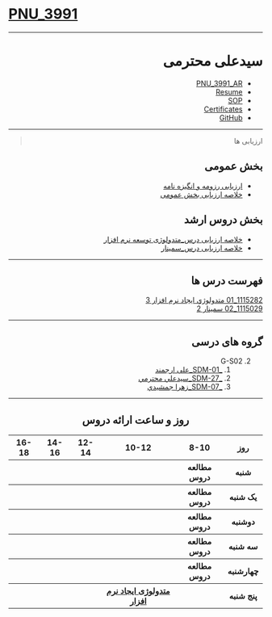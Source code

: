 # [PNU_3991](https://github.com/AliRazavi-edu/PNU_3991#TOC)

<div dir="rtl">
     
---------

# سیدعلی محترمی
- [PNU_3991_AR](https://github.com/SAMashiyane/PNU_3991_AR)
- [Resume](https://samashiyane.github.io/)
- [SOP](https://samashiyane.github.io/SOP/)
- [Certificates](https://github.com/SAMashiyane/PNU_3991_AR/blob/master/CertJS.png)
- [GitHub](https://github.com/SAMashiyane)

------------------
> ارزیابی ها

##  بخش عمومی
- [ارزیابی رزومه و انگیزه نامه](https://github.com/SAMashiyane/PNU_3991_AR/blob/master/_General/SAM_CV_CheckList_AR_3991.pdf)
- [خلاصه ارزیابی بخش عمومی](https://github.com/SAMashiyane/PNU_3991_AR/blob/master/_General/SAM_GeneralSection_CheckList_AR_3991.pdf)

##  بخش دروس ارشد
- [خلاصه ارزیابی درس_متدولوژی توسعه نرم افزار](https://github.com/SAMashiyane/PNU_3991_AR/blob/master/SoftwareDevelopmentMethodologies/SAM_SoftwareDevelopmentMethodologies_CheckList_AR_3991.pdf)
- [خلاصه ارزیابی درس_سمینار]()

------------------

## فهرست درس ها

[1115282_01	متدولوژي ايجاد نرم افزار	3](https://github.com/SAMashiyane/PNU_3991_AR/tree/main/SoftwareDevelopmentMethodologies)
<br>
[1115029_02	سمينار	2](https://github.com/SAMashiyane/PNU_3991_AR/tree/main/MscSeminar-1)

--------------
## گروه های درسی

2. G-S02    
    1. [_SDM-01_علی ارجمند](https://github.com/AliRazavi-edu/PNU_3991/tree/master/_MSc/SoftwareDevelopmentMethodologies/1115282_01/01_%D8%B9%D9%84%D9%8A%20%D8%A7%D8%B1%D8%AC%D9%85%D9%86%D8%AF)
    1. [_SDM-27_سيدعلي محترمي](https://github.com/AliRazavi-edu/PNU_3991/tree/master/_MSc/SoftwareDevelopmentMethodologies/1115282_01/27_%D8%B3%D9%8A%D8%AF%D8%B9%D9%84%D9%8A%20%D9%85%D8%AD%D8%AA%D8%B1%D9%85%D9%8A)
    1. [_SDM-07_زهرا جمشيدي](https://github.com/AliRazavi-edu/PNU_3991/tree/master/_MSc/SoftwareDevelopmentMethodologies/1115282_01/07_%D8%B2%D9%87%D8%B1%D8%A7%20%D8%AC%D9%85%D8%B4%D9%8A%D8%AF%D9%8A)
------------------    
<div align="center">
     
## روز و ساعت ارائه دروس

</div>

<div dir="ltr">
     
<table style="width:100%">
  <tr>
    <th >16-18</th>
    <th >14-16</th>
    <th >12-14</th>
    <th>10-12</th>
    <th>8-10</th>
    <th>روز</th>
  </tr>
  <tr>
    <th ><a > </a></th>
    <th ><a > </a></th>
    <th ><a > </a></th>
    <th></th>
    <th ><a >مطالعه دروس </a></th>
    <th>شنبه</th>
  </tr>
   <tr>
    <th ></th>
    <th ></th>
    <th></th>
    <th></th>
    <th ><a >مطالعه دروس </a></th>
    <th>یک شنبه</th>
  </tr>
   <tr>
     <th ><a> </a> </th>
     <th ><a > </a></th>
     <th><a  > </a></th>
    <th ></th> 
    <th><a >مطالعه دروس </a></th>
  <th>دوشنبه</th>
  </tr>
   <tr>
    <th ></th>
    <th ></th>
    <th></th>
    <th></th>
    <th ><a >مطالعه دروس </a></th>
    <th>سه شنبه</th>
  </tr>
   <tr>
    <th ></th>
    <th ></th>
    <th></th>
    <th></th>
     <th ><a >مطالعه دروس </a></th>
    <th>چهارشنبه</th>
  </tr>
   <tr>
    <th ></th>
     <th ><a></a></th>
     <th ></th>
     <th><a  href="https://github.com/AliRazavi-edu/PNU_3991/tree/master/_MSc/SoftwareDevelopmentMethodologies#TOC">متدولوژی ایجاد نرم افزار</a></th>
    <th></th>
    <th>پنج شنبه</th>
  </tr>
</table>

</div>
